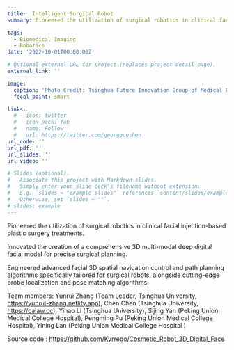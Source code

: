 ```yaml
---
title:  Intelligent Surgical Robot
summary: Pioneered the utilization of surgical robotics in clinical facial injection-based plastic surgery treatments.

tags:
  - Biomedical Imaging
  - Robotics
date: '2022-10-01T00:00:00Z'

# Optional external URL for project (replaces project detail page).
external_link: ''

image:
  caption: 'Photo Credit: Tsinghua Future Innovation Group of Medical Engineering (TME)'
  focal_point: Smart

links:
  # - icon: twitter
  #   icon_pack: fab
  #   name: Follow
  #   url: https://twitter.com/georgecushen
url_code: ''
url_pdf: ''
url_slides: ''
url_video: ''

# Slides (optional).
#   Associate this project with Markdown slides.
#   Simply enter your slide deck's filename without extension.
#   E.g. `slides = "example-slides"` references `content/slides/example-slides.md`.
#   Otherwise, set `slides = ""`.
# slides: example
---
```


Pioneered the utilization of surgical robotics in clinical facial injection-based plastic surgery treatments.

Innovated the creation of a comprehensive 3D multi-modal deep digital facial model for precise surgical planning.

Engineered advanced facial 3D spatial navigation control and path planning algorithms specifically tailored for surgical robots, alongside cutting-edge probe localization and pose matching algorithms.

Team members: Yunrui Zhang (Team Leader, Tsinghua University, https://yunrui-zhang.netlify.app), Chen Chen (Tsinghua University, https://calaw.cc), Yihao Li (Tsinghua University), Sijing Yan (Peking Union Medical College Hospital), Pengming Pu (Peking Union Medical College Hospital), Yining Lan (Peking Union Medical College Hospital )

Source code : https://github.com/Kyrrego/Cosmetic_Robot_3D_Digital_Face



